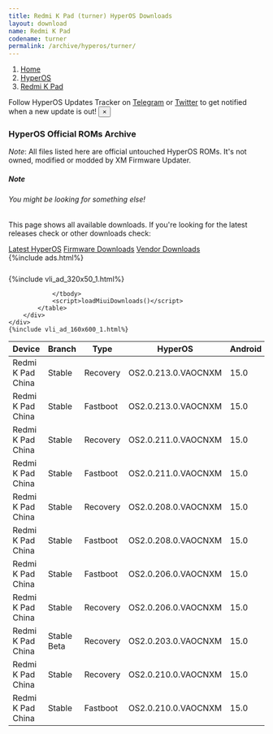 ```yaml
---
title: Redmi K Pad (turner) HyperOS Downloads
layout: download
name: Redmi K Pad
codename: turner
permalink: /archive/hyperos/turner/
---
```

<nav aria-label="breadcrumb">
    <ol class="breadcrumb">
        <li class="breadcrumb-item"><a href="/">Home</a></li>
        <li class="breadcrumb-item"><a href="/hyperos/">HyperOS</a></li>
        <li class="breadcrumb-item active" aria-current="page"><a href="/hyperos/turner/">Redmi K Pad</a></li>
    </ol>
</nav>
<div class="alert alert-primary alert-dismissible fade show" role="alert">
    Follow HyperOS Updates Tracker on <a href="https://t.me/MIUIUpdatesTracker" class="alert-link">Telegram</a>
     or <a href="https://twitter.com/MiFwUpdater" class="alert-link">Twitter</a> to get notified when a new update is out!
    <button type="button" class="close" data-dismiss="alert" aria-label="Close">
        <span aria-hidden="true">&times;</span>
    </button>
</div>

### HyperOS Official ROMs Archive
*Note*: All files listed here are official untouched HyperOS ROMs. It's not owned, modified or modded by XM Firmware Updater.
<div class="card">
  <div class="card-body">
    <h5 class="card-title">Note</h5>
    <h6 class="card-subtitle mb-2 text-muted">You might be looking for something else!</h6>
    <p class="card-text">This page shows all available downloads.
     If you're looking for the latest releases check or other downloads check:</p>
    <a href="/hyperos/turner/" class="card-link">Latest HyperOS</a>
    <a href="/firmware/turner/" class="card-link">Firmware Downloads</a>
    <a href="/vendor/turner/" class="card-link">Vendor Downloads</a>
  </div>
</div>
{%include ads.html%}
<div class="row justify-content-center">
    <div class="col-10">
        <div class="table-responsive-md" style="margin-top: 25px;">
            {%include vli_ad_320x50_1.html%}
            <table id="miui" class="display dt-responsive nowrap compact table table-striped table-hover table-sm">
                <thead class="thead-dark">
                    <tr>
                        <th data-ref="device">Device</th>
                        <th data-ref="branch">Branch</th>
                        <th data-ref="type">Type</th>
                        <th data-ref="miui">HyperOS</th>
                        <th data-ref="android">Android</th>
                        <th data-ref="size">Size</th>
                        <th data-ref="size">Date</th>
                        <th data-ref="link">Link</th>
                    </tr>
                </thead>
                <tbody>
                <tr><td>Redmi K Pad China</td><td>Stable</td><td>Recovery</td><td>OS2.0.213.0.VAOCNXM</td><td>15.0</td><td>7.3 GB</td><td>2025-07-09</td><td><a href="/hyperos/turner/stable/OS2.0.213.0.VAOCNXM/">Download</a></td></tr>
<tr><td>Redmi K Pad China</td><td>Stable</td><td>Fastboot</td><td>OS2.0.213.0.VAOCNXM</td><td>15.0</td><td>8.4 GB</td><td>2025-07-07</td><td><a href="/hyperos/turner/stable/OS2.0.213.0.VAOCNXM/">Download</a></td></tr>
<tr><td>Redmi K Pad China</td><td>Stable</td><td>Recovery</td><td>OS2.0.211.0.VAOCNXM</td><td>15.0</td><td>7.3 GB</td><td>2025-06-27</td><td><a href="/hyperos/turner/stable/OS2.0.211.0.VAOCNXM/">Download</a></td></tr>
<tr><td>Redmi K Pad China</td><td>Stable</td><td>Fastboot</td><td>OS2.0.211.0.VAOCNXM</td><td>15.0</td><td>8.4 GB</td><td>2025-06-25</td><td><a href="/hyperos/turner/stable/OS2.0.211.0.VAOCNXM/">Download</a></td></tr>
<tr><td>Redmi K Pad China</td><td>Stable</td><td>Recovery</td><td>OS2.0.208.0.VAOCNXM</td><td>15.0</td><td>7.3 GB</td><td>2025-06-26</td><td><a href="/hyperos/turner/stable/OS2.0.208.0.VAOCNXM/">Download</a></td></tr>
<tr><td>Redmi K Pad China</td><td>Stable</td><td>Fastboot</td><td>OS2.0.208.0.VAOCNXM</td><td>15.0</td><td>8.4 GB</td><td>2025-06-14</td><td><a href="/hyperos/turner/stable/OS2.0.208.0.VAOCNXM/">Download</a></td></tr>
<tr><td>Redmi K Pad China</td><td>Stable</td><td>Fastboot</td><td>OS2.0.206.0.VAOCNXM</td><td>15.0</td><td>8.4 GB</td><td>2025-06-11</td><td><a href="/hyperos/turner/stable/OS2.0.206.0.VAOCNXM/">Download</a></td></tr>
<tr><td>Redmi K Pad China</td><td>Stable</td><td>Recovery</td><td>OS2.0.206.0.VAOCNXM</td><td>15.0</td><td>7.3 GB</td><td>2025-06-26</td><td><a href="/hyperos/turner/stable/OS2.0.206.0.VAOCNXM/">Download</a></td></tr>
<tr><td>Redmi K Pad China</td><td>Stable Beta</td><td>Recovery</td><td>OS2.0.203.0.VAOCNXM</td><td>15.0</td><td>7.3 GB</td><td>2025-06-26</td><td><a href="/hyperos/turner/stable beta/OS2.0.203.0.VAOCNXM/">Download</a></td></tr>
<tr><td>Redmi K Pad China</td><td>Stable</td><td>Recovery</td><td>OS2.0.210.0.VAOCNXM</td><td>15.0</td><td>7.3 GB</td><td>2025-06-26</td><td><a href="/hyperos/turner/stable/OS2.0.210.0.VAOCNXM/">Download</a></td></tr>
<tr><td>Redmi K Pad China</td><td>Stable</td><td>Fastboot</td><td>OS2.0.210.0.VAOCNXM</td><td>15.0</td><td>8.4 GB</td><td>2025-06-21</td><td><a href="/hyperos/turner/stable/OS2.0.210.0.VAOCNXM/">Download</a></td></tr>

                </tbody>
                <script>loadMiuiDownloads()</script>
            </table>
        </div>
    </div>
    {%include vli_ad_160x600_1.html%}
</div>
